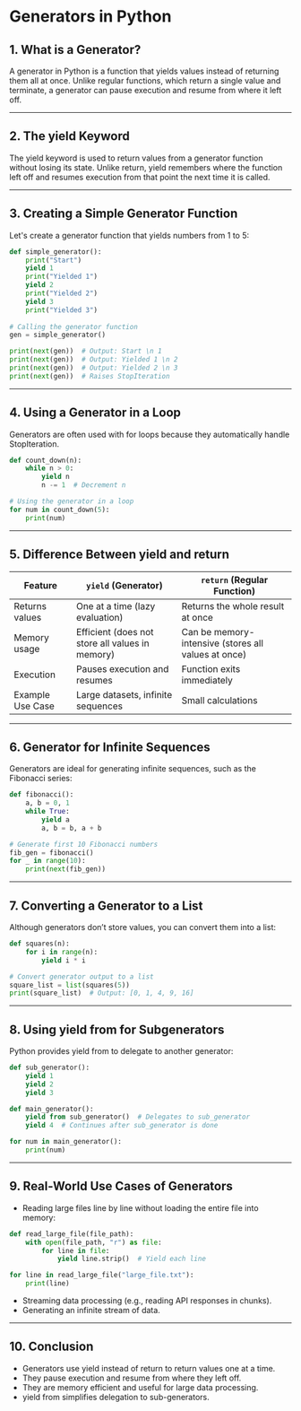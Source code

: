 # Generators in Python
## 1. What is a Generator?
A generator in Python is a function that yields values instead of returning them all at once. Unlike regular functions, which return a single value and terminate, a generator can pause execution and resume from where it left off.

---
## 2. The yield Keyword
The yield keyword is used to return values from a generator function without losing its state. Unlike return, yield remembers where the function left off and resumes execution from that point the next time it is called.

---
## 3. Creating a Simple Generator Function
Let's create a generator function that yields numbers from 1 to 5:

```python
def simple_generator():
    print("Start")
    yield 1
    print("Yielded 1")
    yield 2
    print("Yielded 2")
    yield 3
    print("Yielded 3")
    
# Calling the generator function
gen = simple_generator()

print(next(gen))  # Output: Start \n 1
print(next(gen))  # Output: Yielded 1 \n 2
print(next(gen))  # Output: Yielded 2 \n 3
print(next(gen))  # Raises StopIteration
```
---
## 4. Using a Generator in a Loop
Generators are often used with for loops because they automatically handle StopIteration.

```python
def count_down(n):
    while n > 0:
        yield n
        n -= 1  # Decrement n

# Using the generator in a loop
for num in count_down(5):
    print(num)
```
---
## 5. Difference Between yield and return
| Feature         | `yield` (Generator)              | `return` (Regular Function)     |
|---------------|---------------------------------|--------------------------------|
| Returns values | One at a time (lazy evaluation) | Returns the whole result at once |
| Memory usage  | Efficient (does not store all values in memory) | Can be memory-intensive (stores all values at once) |
| Execution     | Pauses execution and resumes | Function exits immediately |
| Example Use Case | Large datasets, infinite sequences | Small calculations |

---
## 6. Generator for Infinite Sequences
Generators are ideal for generating infinite sequences, such as the Fibonacci series:

```python
def fibonacci():
    a, b = 0, 1
    while True:
        yield a
        a, b = b, a + b

# Generate first 10 Fibonacci numbers
fib_gen = fibonacci()
for _ in range(10):
    print(next(fib_gen))
```
---
## 7. Converting a Generator to a List
Although generators don’t store values, you can convert them into a list:

```python
def squares(n):
    for i in range(n):
        yield i * i

# Convert generator output to a list
square_list = list(squares(5))
print(square_list)  # Output: [0, 1, 4, 9, 16]
```
---
## 8. Using yield from for Subgenerators
Python provides yield from to delegate to another generator:

```python
def sub_generator():
    yield 1
    yield 2
    yield 3

def main_generator():
    yield from sub_generator()  # Delegates to sub_generator
    yield 4  # Continues after sub_generator is done

for num in main_generator():
    print(num)
```
---
## 9. Real-World Use Cases of Generators
- Reading large files line by line without loading the entire file into memory:
```python
def read_large_file(file_path):
    with open(file_path, "r") as file:
        for line in file:
            yield line.strip()  # Yield each line

for line in read_large_file("large_file.txt"):
    print(line)
```
- Streaming data processing (e.g., reading API responses in chunks).
- Generating an infinite stream of data.
---
## 10. Conclusion
- Generators use yield instead of return to return values one at a time.
- They pause execution and resume from where they left off.
- They are memory efficient and useful for large data processing.
- yield from simplifies delegation to sub-generators.
